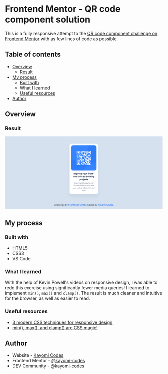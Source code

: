 # Frontend Mentor - QR code component solution

This is a fully responsive attempt to the [QR code component challenge on Frontend Mentor](https://www.frontendmentor.io/challenges/qr-code-component-iux_sIO_H) with as few lines of code as possible.

## Table of contents

- [Overview](#overview)
  - [Result](#screenshot)
- [My process](#my-process)
  - [Built with](#built-with)
  - [What I learned](#what-i-learned)
  - [Useful resources](#useful-resources)
- [Author](#author)

## Overview

### Result

![](./images/result-image.png)

## My process

### Built with

- HTML5
- CSS3
- VS Code

### What I learned

With the help of Kevin Powell's videos on responsive design, I was able to redo this exercise using significantly fewer media queries! I learned to implement `min()`, `max()` and `clamp()`. The result is much cleaner and intuitive for the browser, as well as easier to read.

### Useful resources

- [3 modern CSS techniques for responsive design](https://youtu.be/VsNAuGkCpQU?si=_FupWyYNm_rf8FVC)
- [min(), max(), and clamp() are CSS magic!](https://youtu.be/U9VF-4euyRo?si=fEFThzCODsUpvnZI)

## Author

- Website - [Kayomi Codes](https://kayomi-codes.github.io/)
- Frontend Mentor - [@kayomi-codes](https://www.frontendmentor.io/profile/kayomi-codes)
- DEV Community - [@kayomi-codes](https://dev.to/kayomi-codes)
